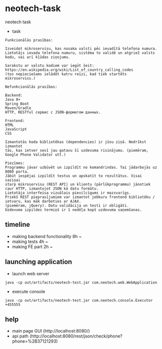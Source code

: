 # neotech-task
neotech task

* task
```
Funkcionālās prasības:

Izveidot mikroservisu, kas nosaka valsti pēc ievadītā telefona numura.
Lietotājs ievada telefona numuru, sistēma to validē un atgriež valsts kodu, vai arī kļūdas ziņojumu.

Sarakstu ar valstu kodiem var iegūt šeit:
https://en.wikipedia.org/wiki/List_of_country_calling_codes
(tos nepieciešams ielādēt katru reizi, kad tiek startēts mikroserviss.)

Nefunkcionālās prasības:

Backend:
Java 8+
Spring Boot
Maven/Gradle
HTTP, RESTful сервис с JSON-форматом данных.

Frontend:
HTML
JavaScript
CSS

Izmantotās koda bibliotēkas (dependencies) ir jūsu ziņā. Nedrīkst izmantot
tās, kas ietver sevī jau gatavu šī uzdevuma risinājumu. (piemēram, Google Phone Validator utt.)
 
Piezīmes:
Programmu jāvar uzbūvēt un izpildīt no komandrindas. Tai jādarbojās uz 8080 porta.
Jābūt iespējai izpildīt testus un apskatīt to rezultātus. Visai saziņai
starp mikroservisu (REST API) un klientu (pārlūkprogrammu) jānotiek caur HTTP, izmantojot JSON kā datu formātu.
Lietotāja interfeisa vizuālais pievilcīgums ir mazsvarīgs.
Priekš REST pieprasījumiem var izmantot jebkuru frontend bibliotēku / ietvaru, kas māk darboties ar AJAX.
(piemēram, jQuery). Datu validācija un testi ir obligāti.
Uzdevuma izpildes termiņš ir 1 nedēļa kopš uzdevuma saņemšanas.
```


## timeline

* making backend functionality 8h ~
* making tests 4h ~
* making FE part 2h ~

## launching application
* launch web server
```shell script
java -cp out/artifacts/neotech-test.jar com.neotech.web.WebApplication
```
* execute console
```shell script
java -cp out/artifacts/neotech-test.jar com.neotech.console.Executor +455555
```

## help
* main page GUI (http://localhost:8080/)
* api path (http://localhost:8080/rest/json/check/phone?phone=%2B37121293)